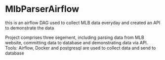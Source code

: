 # MlbParserAirflow
this is an airflow DAG used to collect MLB data everyday and created an API to demonstrate the data

Project comprises three segement, including parsing data from MLB website, committing data to database and demonstrating data via API. 
Tools: Airflow, Docker and postgresql are used to collect data and send to database
